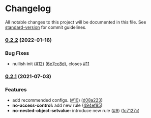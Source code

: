 # Changelog

All notable changes to this project will be documented in this file. See [standard-version](https://github.com/conventional-changelog/standard-version) for commit guidelines.

### [0.2.2](https://github.com/andykao1213/eslint-plugin-react-hook-form/compare/v0.2.1...v0.2.2) (2022-01-16)


### Bug Fixes

* nullish init ([#12](https://github.com/andykao1213/eslint-plugin-react-hook-form/issues/12)) ([6e7cc8d](https://github.com/andykao1213/eslint-plugin-react-hook-form/commit/6e7cc8d3eec6168a3c05194928a72bae7f8605e7)), closes [#11](https://github.com/andykao1213/eslint-plugin-react-hook-form/issues/11)

### [0.2.1](https://github.com/andykao1213/eslint-plugin-react-hook-form/compare/v0.2.0...v0.2.1) (2021-07-03)


### Features

* add recommended configs. ([#10](https://github.com/andykao1213/eslint-plugin-react-hook-form/issues/10)) ([d08a223](https://github.com/andykao1213/eslint-plugin-react-hook-form/commit/d08a22300192db9ae963cb3a8a6a01122133ea53))
* **no-access-control:** add new rule ([494ef85](https://github.com/andykao1213/eslint-plugin-react-hook-form/commit/494ef857c0d7cca1bebbb28b064b59d197ab5858))
* **no-nested-object-setvalue:** introduce new rule ([#9](https://github.com/andykao1213/eslint-plugin-react-hook-form/issues/9)) ([fc7127c](https://github.com/andykao1213/eslint-plugin-react-hook-form/commit/fc7127ce0343230267740bd88411979f4d0f8be9))
